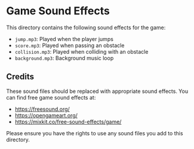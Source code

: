 # Game Sound Effects

This directory contains the following sound effects for the game:

- `jump.mp3`: Played when the player jumps
- `score.mp3`: Played when passing an obstacle
- `collision.mp3`: Played when colliding with an obstacle
- `background.mp3`: Background music loop

## Credits

These sound files should be replaced with appropriate sound effects. You can find free game sound effects at:
- https://freesound.org/
- https://opengameart.org/
- https://mixkit.co/free-sound-effects/game/

Please ensure you have the rights to use any sound files you add to this directory. 